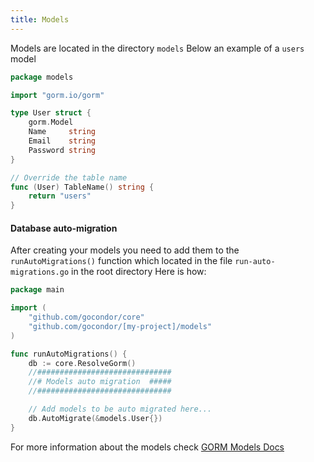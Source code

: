 ```yaml
---
title: Models
---
```


Models are located in the directory `models`
Below an example of a `users` model
```go title="models/user.go"
package models

import "gorm.io/gorm"

type User struct {
	gorm.Model
	Name     string
	Email    string
	Password string
}

// Override the table name
func (User) TableName() string {
	return "users"
}
```
#### Database auto-migration
After creating your models you need to add them to the `runAutoMigrations()` function which located in the file `run-auto-migrations.go` in the root directory
Here is how:
```go
package main

import (
	"github.com/gocondor/core"
	"github.com/gocondor/[my-project]/models"
)

func runAutoMigrations() {
	db := core.ResolveGorm()
	//##############################
	//# Models auto migration  #####
	//##############################

	// Add models to be auto migrated here...
	db.AutoMigrate(&models.User{})
}
```
For more information about the models check [GORM Models Docs](https://gorm.io/docs/models.html)
